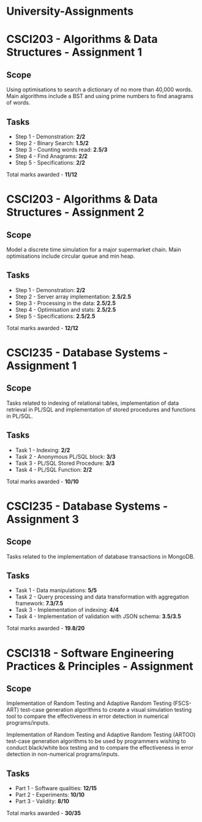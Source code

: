 # University-Assignments

# CSCI203 - Algorithms & Data Structures - Assignment 1

## Scope 
Using optimisations to search a dictionary of no more than 40,000 words. Main algorithms include a BST and using prime numbers to find anagrams of words.

## Tasks
* Step 1 - Demonstration: __2/2__
* Step 2 - Binary Search: __1.5/2__
* Step 3 - Counting words read: __2.5/3__
* Step 4 - Find Anagrams: __2/2__
* Step 5 - Specifications: __2/2__

Total marks awarded - __11/12__

# CSCI203 - Algorithms & Data Structures - Assignment 2

## Scope 
Model a discrete time simulation for a major supermarket chain. Main optimisations include circular queue and min heap.

## Tasks
* Step 1 - Demonstration: __2/2__
* Step 2 - Server array implementation: __2.5/2.5__
* Step 3 - Processing in the data: __2.5/2.5__
* Step 4 - Optimisation and stats: __2.5/2.5__
* Step 5 - Specifications: __2.5/2.5__

Total marks awarded - __12/12__

# CSCI235 - Database Systems - Assignment 1

## Scope 
Tasks related to indexing of relational tables, implementation of data retrieval in PL/SQL and implementation of stored procedures and functions in PL/SQL.

## Tasks
* Task 1 - Indexing: __2/2__
* Task 2 - Anonymous PL/SQL block: __3/3__
* Task 3 - PL/SQL Stored Procedure: __3/3__
* Task 4 - PL/SQL Function: __2/2__

Total marks awarded - __10/10__

# CSCI235 - Database Systems - Assignment 3

## Scope 
Tasks related to the implementation of database transactions in MongoDB.

## Tasks
* Task 1 - Data manipulations: __5/5__
* Task 2 - Query processing and data transformation with aggregation framework: __7.3/7.5__
* Task 3 - Implementation of indexing: __4/4__
* Task 4 - Implementation of validation with JSON schema: __3.5/3.5__

Total marks awarded - __19.8/20__

# CSCI318 - Software Engineering Practices & Principles - Assignment

## Scope 
Implementation of Random Testing and Adaptive Random Testing (FSCS-ART) test-case generation algorithms to create a visual simulation testing tool to compare the effectiveness in error detection in numerical programs/inputs.

Implementation of Random Testing and Adaptive Random Testing (ARTOO) test-case generation algorithms to be used by programmers wishing to conduct black/white box testing and to compare the effectiveness in error detection in non-numerical programs/inputs.

## Tasks
* Part 1 - Software qualities: __12/15__
* Part 2 - Experiments: __10/10__
* Part 3 - Validity: __8/10__

Total marks awarded - __30/35__
